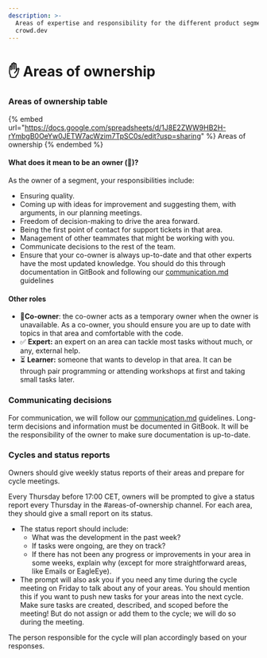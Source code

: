 ```yaml
---
description: >-
  Areas of expertise and responsibility for the different product segments in
  crowd.dev
---
```


# ✋ Areas of ownership

### Areas of ownership table

{% embed url="https://docs.google.com/spreadsheets/d/1J8E2ZWW9HB2H-rYmbgB0OeYw0JETW7acWzim7TpSC0s/edit?usp=sharing" %}
Areas of ownership
{% endembed %}

#### What does it mean to be an owner (🥇)?

As the owner of a segment, your responsibilities include:

* Ensuring quality.
* Coming up with ideas for improvement and suggesting them, with arguments, in our planning meetings.
* Freedom of decision-making to drive the area forward.
* Being the first point of contact for support tickets in that area.
* Management of other teammates that might be working with you.
* Communicate decisions to the rest of the team.
* Ensure that your co-owner is always up-to-date and that other experts have the most updated knowledge. You should do this through documentation in GitBook and following our [communication.md](../ways-of-working/communication.md "mention") guidelines

#### Other roles

* 🥈**Co-owner**: the co-owner acts as a temporary owner when the owner is unavailable. As a co-owner, you should ensure you are up to date with topics in that area and comfortable with the code.
* ✅ **Expert:** an expert on an area can tackle most tasks without much, or any, external help.&#x20;
* ⏳ **Learner:** someone that wants to develop in that area. It can be through pair programming or attending workshops at first and taking small tasks later.

### Communicating decisions

For communication, we will follow our [communication.md](../ways-of-working/communication.md "mention") guidelines. Long-term decisions and information must be documented in GitBook. It will be the responsibility of the owner to make sure documentation is up-to-date.

### Cycles and status reports

Owners should give weekly status reports of their areas and prepare for cycle meetings.&#x20;

Every Thursday before 17:00 CET, owners will be prompted to give a status report every Thursday in the #areas-of-ownership channel. For each area, they should give a small report on its status.

* The status report should include:
  * What was the development in the past week?
  * If tasks were ongoing, are they on track?
  * If there has not been any progress or improvements in your area in some weeks, explain why (except for more straightforward areas, like Emails or EagleEye).
* The prompt will also ask you if you need any time during the cycle meeting on Friday to talk about any of your areas. You should mention this if you want to push new tasks for your areas into the next cycle. Make sure tasks are created, described, and scoped before the meeting! But do not assign or add them to the cycle; we will do so during the meeting.

The person responsible for the cycle will plan accordingly based on your responses.

